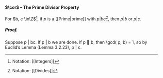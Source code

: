 #### $\cor$ – The Prime Divisor Property
For $b, c \in\Z$[^1], if $p$ is a [[Prime|prime]] with $p | bc$[^2], then $p | b$ or $p | c$.

##### *Proof.*
Suppose p | bc. If p | b we are done. If p  b, then \gcd( p, b) = 1, so by  
Euclid’s Lemma (Lemma 3.2.23), p | c.

[^1]: Notation: [[Integers]]
[^2]: Notation: [[Divides]]